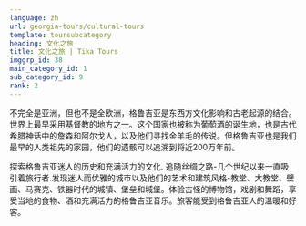 ```yaml
---
language: zh
url: georgia-tours/cultural-tours
template: toursubcategory
heading: 文化之旅
title: 文化之旅 | Tika Tours
imggrp_id: 38
main_category_id: 1
sub_category_id: 9
rank: 2
---
```

<div class="row content-row"><!-- 1486 (2)-->
<div class="col-xs-12 col-sm-6 col-md-6"><!-- 1982 -->
不完全是亚洲，但也不是全欧洲，格鲁吉亚是东西方文化影响和古老起源的结合。世界上最早采用基督教的地方之一。这个国家也被称为葡萄酒的诞生地，也是古代希腊神话中的詹森和阿尔戈人，以及他们寻找金羊毛的传说。但格鲁吉亚也是我们最早的人类祖先的家园，他们的遗骸可以追溯到将近200万年前。

</div>

<div class="col-xs-12 col-sm-6 col-md-6"><!-- 1983 -->

探索格鲁吉亚迷人的历史和充满活力的文化. 追随丝绸之路-几个世纪以来一直吸引着旅行者.发现迷人而优雅的城市以及他们的艺术和建筑风格-教堂、大教堂、壁画、马赛克、铁器时代的城镇、堡垒和城堡。体验古怪的博物馆，戏剧和舞蹈，享受当地的食物、酒和充满活力的格鲁吉亚音乐。旅客能受到格鲁吉亚人的温暖和好客。


</div>

</div>

